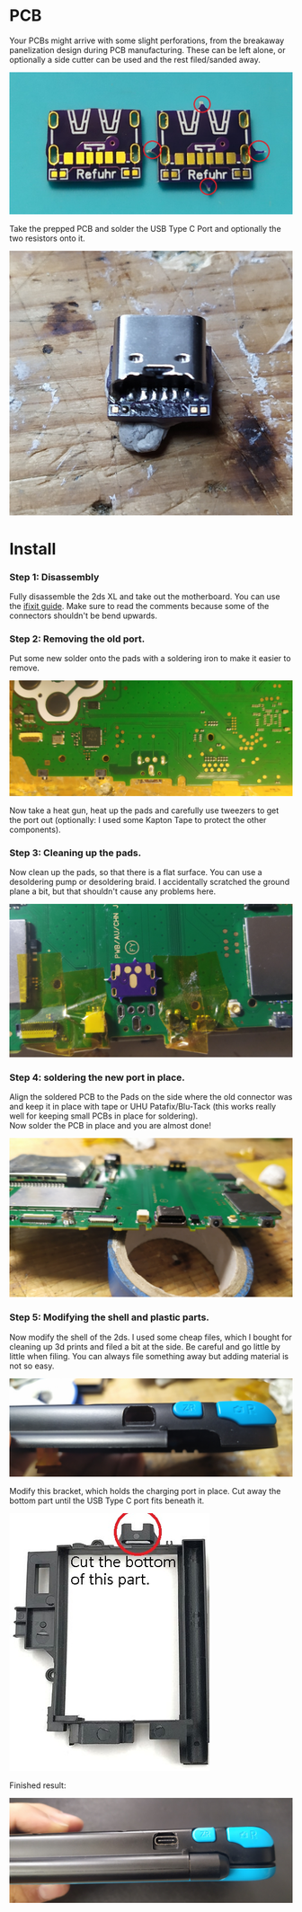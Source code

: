 # PCB

Your PCBs might arrive with some slight perforations, from the breakaway panelization design during PCB manufacturing. These can be left alone, or optionally a side cutter can be used and the rest filed/sanded away.

![pcb-comparison](/images/pcb-comparison.jpg)

Take the prepped PCB and solder the USB Type C Port and optionally the two resistors onto it.  

![pcb soldered](/images/pcb-soldered.jpg)  

# Install

### Step 1: Disassembly

Fully disassemble the 2ds XL and take out the motherboard. You can use the [ifixit guide](https://de.ifixit.com/Anleitung/New+Nintendo+2DS+XL+Motherboard+Replacement/128242?lang=en). Make sure to read the comments because some of the connectors shouldn't be bend upwards.

### Step 2: Removing the old port.

Put some new solder onto the pads with a soldering iron to make it easier to remove.  

![port](/images/port.jpg)  

Now take a heat gun, heat up the pads and carefully use  tweezers to get the port out (optionally: I used some Kapton Tape to protect the other components).

### Step 3: Cleaning up the pads.

Now clean up the pads, so that there is a flat surface. You can use a desoldering pump or desoldering braid. I accidentally scratched the ground plane a bit, but that shouldn't cause any problems here.  

![port removed](/images/port-removed.jpg)

### Step 4: soldering the new port in place.

Align the soldered PCB to the Pads on the side where the old connector was and keep it in place with tape or UHU Patafix/Blu-Tack (this works really well for keeping small PCBs in place for soldering).  
Now solder the PCB in place and you are almost done!  

![pcb with port](/images/pcb-with-port.jpg)  

### Step 5: Modifying the shell and plastic parts.

Now modify the shell of the 2ds. I used some cheap files, which I bought for cleaning up 3d prints and filed a bit at the side. Be careful and go little by little when filing. You can always file something away but adding material is not so easy.  

![shell trimmed](/images/shell-trimmed.jpg)

Modify this bracket, which holds the charging port in place. Cut away the bottom part until the USB Type C port fits beneath it.

![cut bracket](/images/bracket.jpg)

Finished result:

![done](/images/finished.jpg)	
